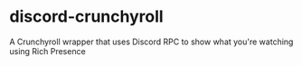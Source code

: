 # discord-crunchyroll
A Crunchyroll wrapper that uses Discord RPC to show what you're watching using Rich Presence
